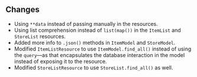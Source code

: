 ## Changes

* Using `**data` instead of passing manually in the resources.
* Using list comprehension instead of `list(map())` in the `ItemList` and `StoreList` resources.
* Added more info to `.json()` methods in `ItemModel` and `StoreModel`.
* Modified `ItemListResource` to use `ItemModel.find_all()` instead of using the `query`—as that encapsulates the database interaction in the model instead of exposing it to the resource.
* Modified `StoreListResource` to use `StoreList.find_all()` as well.
